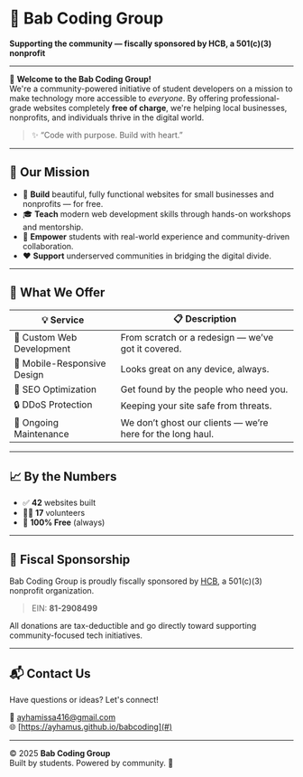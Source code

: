 # 🚀 Bab Coding Group

**Supporting the community — fiscally sponsored by HCB, a 501(c)(3) nonprofit**

---

👋 **Welcome to the Bab Coding Group!**  
We're a community-powered initiative of student developers on a mission to make technology more accessible to *everyone*. By offering professional-grade websites completely **free of charge**, we're helping local businesses, nonprofits, and individuals thrive in the digital world.

> ✨ “Code with purpose. Build with heart.”  

---

## 🌟 Our Mission

- 🔧 **Build** beautiful, fully functional websites for small businesses and nonprofits — for free.
- 🎓 **Teach** modern web development skills through hands-on workshops and mentorship.
- 💪 **Empower** students with real-world experience and community-driven collaboration.
- ❤️ **Support** underserved communities in bridging the digital divide.

---

## 💼 What We Offer

| 💡 Service                   | 📋 Description                                                      |
|-----------------------------|----------------------------------------------------------------------|
| 🎨 Custom Web Development   | From scratch or a redesign — we’ve got it covered.                  |
| 📱 Mobile-Responsive Design | Looks great on any device, always.                                  |
| 🧠 SEO Optimization         | Get found by the people who need you.                               |
| 🔒 DDoS Protection          | Keeping your site safe from threats.                                |
| 🔧 Ongoing Maintenance      | We don’t ghost our clients — we’re here for the long haul.          |

---

## 📈 By the Numbers

- ✅ **42** websites built
- 👩‍💻 **17** volunteers
- 💸 **100% Free** (always)

---

## 🧾 Fiscal Sponsorship

Bab Coding Group is proudly fiscally sponsored by [HCB](#), a 501(c)(3) nonprofit organization.

> EIN: **81-2908499**

All donations are tax-deductible and go directly toward supporting community-focused tech initiatives.

---

## 📬 Contact Us

Have questions or ideas? Let's connect!

📧 ayhamissa416@gmail.com  
🌐 [https://ayhamus.github.io/babcoding](#)

---

© 2025 **Bab Coding Group**  
Built by students. Powered by community. 💙
